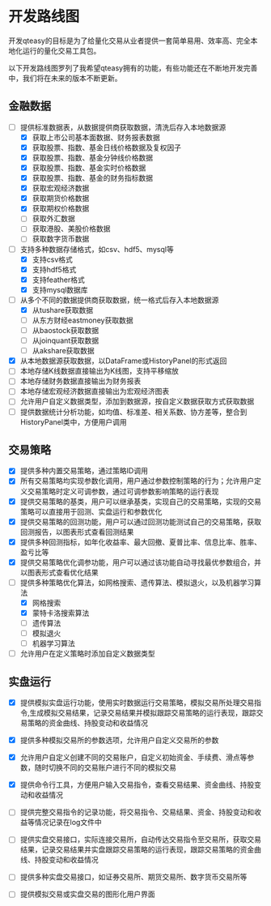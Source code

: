 # 开发路线图

开发qteasy的目标是为了给量化交易从业者提供一套简单易用、效率高、完全本地化运行的量化交易工具包。

以下开发路线图罗列了我希望qteasy拥有的功能，有些功能还在不断地开发完善中，我们将在未来的版本不断更新。

## 金融数据

- [ ] 提供标准数据表，从数据提供商获取数据，清洗后存入本地数据源
  - [x] 获取上市公司基本面数据、财务报表数据
  - [x] 获取股票、指数、基金日线价格数据及复权因子
  - [x] 获取股票、指数、基金分钟线价格数据
  - [x] 获取股票、指数、基金实时价格数据
  - [x] 获取股票、指数、基金的财务指标数据
  - [x] 获取宏观经济数据
  - [x] 获取期货价格数据
  - [x] 获取期权价格数据
  - [ ] 获取外汇数据
  - [ ] 获取港股、美股价格数据
  - [ ] 获取数字货币数据
- [ ] 支持多种数据存储格式，如csv、hdf5、mysql等
  - [x] 支持csv格式
  - [x] 支持hdf5格式
  - [x] 支持feather格式
  - [x] 支持mysql数据库
- [ ] 从多个不同的数据提供商获取数据，统一格式后存入本地数据源
  - [x] 从tushare获取数据
  - [ ] 从东方财经eastmoney获取数据
  - [ ] 从baostock获取数据
  - [ ] 从joinquant获取数据
  - [ ] 从akshare获取数据
- [x] 从本地数据源获取数据，以DataFrame或HistoryPanel的形式返回
- [ ] 本地存储K线数据直接输出为K线图，支持平移缩放
- [ ] 本地存储财务数据直接输出为财务报表
- [ ] 本地存储宏观经济数据直接输出为宏观经济图表
- [ ] 允许用户自定义数据类型，添加到数据源，按自定义数据获取方式获取数据
- [ ] 提供数据统计分析功能，如均值、标准差、相关系数、协方差等，整合到HistoryPanel类中，方便用户调用

## 交易策略

- [x] 提供多种内置交易策略，通过策略ID调用
- [x] 所有交易策略均实现参数化调用，用户通过参数控制策略的行为；允许用户定义交易策略时定义可调参数，通过可调参数影响策略的运行表现
- [x] 提供交易策略的基类，用户可以继承基类，实现自己的交易策略，实现的交易策略可以直接用于回测、实盘运行和参数优化
- [x] 提供交易策略的回测功能，用户可以通过回测功能测试自己的交易策略，获取回测报告，以图表形式查看回测结果
- [x] 提供多种回测指标，如年化收益率、最大回撤、夏普比率、信息比率、胜率、盈亏比等
- [x] 提供交易策略优化调参功能，用户可以通过该功能自动寻找最优参数组合，并以图表形式查看优化结果
- [ ] 提供多种策略优化算法，如网格搜索、遗传算法、模拟退火，以及机器学习算法
  - [x] 网格搜索
  - [x] 蒙特卡洛搜索算法
  - [ ] 遗传算法
  - [ ] 模拟退火
  - [ ] 机器学习算法
- [ ] 允许用户在定义策略时添加自定义数据类型

## 实盘运行

- [x] 提供模拟实盘运行功能，使用实时数据运行交易策略，模拟交易所处理交易指令,生成模拟交易结果，记录交易结果并模拟跟踪交易策略的运行表现，跟踪交易策略的资金曲线、持股变动和收益情况
- [x] 提供多种模拟交易所的参数选项，允许用户自定义交易所的参数
- [x] 允许用户自定义创建不同的交易账户，自定义初始资金、手续费、滑点等参数，随时切换不同的交易账户进行不同的模拟交易
- [x] 提供命令行工具，方便用户输入交易指令，查看交易结果、资金曲线、持股变动和收益情况
- [ ] 提供完整交易指令的记录功能，将交易指令、交易结果、资金、持股变动和收益等情况记录在log文件中
- [ ] 提供实盘交易接口，实际连接交易所，自动传达交易指令至交易所，获取交易结果，记录交易结果并实盘跟踪交易策略的运行表现，跟踪交易策略的资金曲线、持股变动和收益情况
- [ ] 提供多种实盘交易接口，如证券交易所、期货交易所、数字货币交易所等
- [ ] 提供模拟交易或实盘交易的图形化用户界面

